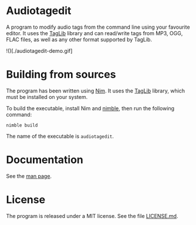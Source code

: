 # Audiotagedit

A program to modify audio tags from the command line using your favourite editor. It uses the [TagLib](https://taglib.org/) library and can read/write tags from MP3, OGG, FLAC files, as well as any other format supported by TagLib.

!()[./audiotagedit-demo.gif]

# Building from sources

The program has been written using [Nim](nim-lang.org/). It uses the [TagLib](https://taglib.org/) library, which must be installed on your system.

To build the executable, install Nim and [nimble](https://github.com/nim-lang/nimble), then run the following command:

    nimble build

The name of the executable is `audiotagedit`.

# Documentation

See the [man page](./manpage.md).

# License

The program is released under a MIT license. See the file [LICENSE.md](./LICENSE.md).
